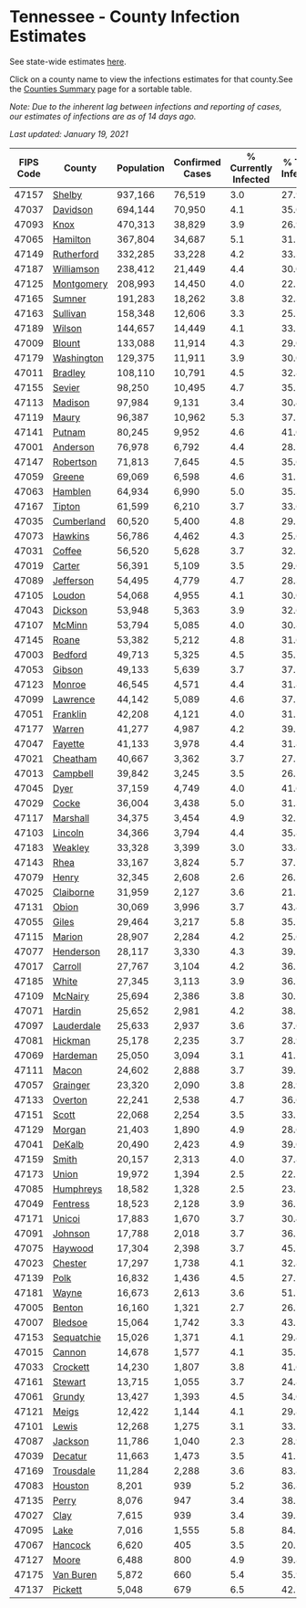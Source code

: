 # Tennessee - County Infection Estimates

See state-wide estimates [here](/infections/us-tn).

Click on a county name to view the infections estimates for that county.See the [Counties Summary](/infections/summary-counties) page for a sortable table.

*Note: Due to the inherent lag between infections and reporting of cases, our estimates of infections are as of 14 days ago.*

*Last updated: January 19, 2021*

|   FIPS Code |                   County |   Population |   Confirmed Cases |   % Currently Infected |   % Total Infected |
|-------------|--------------------------|--------------|-------------------|------------------------|--------------------|
|       47157 |         [Shelby](shelby) |      937,166 |            76,519 |                    3.0 |               27.9 |
|       47037 |     [Davidson](davidson) |      694,144 |            70,950 |                    4.1 |               35.0 |
|       47093 |             [Knox](knox) |      470,313 |            38,829 |                    3.9 |               26.9 |
|       47065 |     [Hamilton](hamilton) |      367,804 |            34,687 |                    5.1 |               31.1 |
|       47149 | [Rutherford](rutherford) |      332,285 |            33,228 |                    4.2 |               33.3 |
|       47187 | [Williamson](williamson) |      238,412 |            21,449 |                    4.4 |               30.0 |
|       47125 | [Montgomery](montgomery) |      208,993 |            14,450 |                    4.0 |               22.5 |
|       47165 |         [Sumner](sumner) |      191,283 |            18,262 |                    3.8 |               32.3 |
|       47163 |     [Sullivan](sullivan) |      158,348 |            12,606 |                    3.3 |               25.7 |
|       47189 |         [Wilson](wilson) |      144,657 |            14,449 |                    4.1 |               33.2 |
|       47009 |         [Blount](blount) |      133,088 |            11,914 |                    4.3 |               29.0 |
|       47179 | [Washington](washington) |      129,375 |            11,911 |                    3.9 |               30.0 |
|       47011 |       [Bradley](bradley) |      108,110 |            10,791 |                    4.5 |               32.8 |
|       47155 |         [Sevier](sevier) |       98,250 |            10,495 |                    4.7 |               35.1 |
|       47113 |       [Madison](madison) |       97,984 |             9,131 |                    3.4 |               30.4 |
|       47119 |           [Maury](maury) |       96,387 |            10,962 |                    5.3 |               37.1 |
|       47141 |         [Putnam](putnam) |       80,245 |             9,952 |                    4.6 |               41.0 |
|       47001 |     [Anderson](anderson) |       76,978 |             6,792 |                    4.4 |               28.7 |
|       47147 |   [Robertson](robertson) |       71,813 |             7,645 |                    4.5 |               35.6 |
|       47059 |         [Greene](greene) |       69,069 |             6,598 |                    4.6 |               31.1 |
|       47063 |       [Hamblen](hamblen) |       64,934 |             6,990 |                    5.0 |               35.3 |
|       47167 |         [Tipton](tipton) |       61,599 |             6,210 |                    3.7 |               33.6 |
|       47035 | [Cumberland](cumberland) |       60,520 |             5,400 |                    4.8 |               29.1 |
|       47073 |       [Hawkins](hawkins) |       56,786 |             4,462 |                    4.3 |               25.6 |
|       47031 |         [Coffee](coffee) |       56,520 |             5,628 |                    3.7 |               32.1 |
|       47019 |         [Carter](carter) |       56,391 |             5,109 |                    3.5 |               29.6 |
|       47089 |   [Jefferson](jefferson) |       54,495 |             4,779 |                    4.7 |               28.3 |
|       47105 |         [Loudon](loudon) |       54,068 |             4,955 |                    4.1 |               30.0 |
|       47043 |       [Dickson](dickson) |       53,948 |             5,363 |                    3.9 |               32.6 |
|       47107 |         [McMinn](mcminn) |       53,794 |             5,085 |                    4.0 |               30.8 |
|       47145 |           [Roane](roane) |       53,382 |             5,212 |                    4.8 |               31.6 |
|       47003 |       [Bedford](bedford) |       49,713 |             5,325 |                    4.5 |               35.7 |
|       47053 |         [Gibson](gibson) |       49,133 |             5,639 |                    3.7 |               37.5 |
|       47123 |         [Monroe](monroe) |       46,545 |             4,571 |                    4.4 |               31.8 |
|       47099 |     [Lawrence](lawrence) |       44,142 |             5,089 |                    4.6 |               37.5 |
|       47051 |     [Franklin](franklin) |       42,208 |             4,121 |                    4.0 |               31.5 |
|       47177 |         [Warren](warren) |       41,277 |             4,987 |                    4.2 |               39.2 |
|       47047 |       [Fayette](fayette) |       41,133 |             3,978 |                    4.4 |               31.8 |
|       47021 |     [Cheatham](cheatham) |       40,667 |             3,362 |                    3.7 |               27.5 |
|       47013 |     [Campbell](campbell) |       39,842 |             3,245 |                    3.5 |               26.2 |
|       47045 |             [Dyer](dyer) |       37,159 |             4,749 |                    4.0 |               41.6 |
|       47029 |           [Cocke](cocke) |       36,004 |             3,438 |                    5.0 |               31.3 |
|       47117 |     [Marshall](marshall) |       34,375 |             3,454 |                    4.9 |               32.2 |
|       47103 |       [Lincoln](lincoln) |       34,366 |             3,794 |                    4.4 |               35.8 |
|       47183 |       [Weakley](weakley) |       33,328 |             3,399 |                    3.0 |               33.4 |
|       47143 |             [Rhea](rhea) |       33,167 |             3,824 |                    5.7 |               37.7 |
|       47079 |           [Henry](henry) |       32,345 |             2,608 |                    2.6 |               26.2 |
|       47025 |   [Claiborne](claiborne) |       31,959 |             2,127 |                    3.6 |               21.1 |
|       47131 |           [Obion](obion) |       30,069 |             3,996 |                    3.7 |               43.4 |
|       47055 |           [Giles](giles) |       29,464 |             3,217 |                    5.8 |               35.7 |
|       47115 |         [Marion](marion) |       28,907 |             2,284 |                    4.2 |               25.6 |
|       47077 |   [Henderson](henderson) |       28,117 |             3,330 |                    4.3 |               39.1 |
|       47017 |       [Carroll](carroll) |       27,767 |             3,104 |                    4.2 |               36.1 |
|       47185 |           [White](white) |       27,345 |             3,113 |                    3.9 |               36.7 |
|       47109 |       [McNairy](mcnairy) |       25,694 |             2,386 |                    3.8 |               30.1 |
|       47071 |         [Hardin](hardin) |       25,652 |             2,981 |                    4.2 |               38.1 |
|       47097 | [Lauderdale](lauderdale) |       25,633 |             2,937 |                    3.6 |               37.6 |
|       47081 |       [Hickman](hickman) |       25,178 |             2,235 |                    3.7 |               28.9 |
|       47069 |     [Hardeman](hardeman) |       25,050 |             3,094 |                    3.1 |               41.5 |
|       47111 |           [Macon](macon) |       24,602 |             2,888 |                    3.7 |               39.7 |
|       47057 |     [Grainger](grainger) |       23,320 |             2,090 |                    3.8 |               28.9 |
|       47133 |       [Overton](overton) |       22,241 |             2,538 |                    4.7 |               36.6 |
|       47151 |           [Scott](scott) |       22,068 |             2,254 |                    3.5 |               33.1 |
|       47129 |         [Morgan](morgan) |       21,403 |             1,890 |                    4.9 |               28.6 |
|       47041 |         [DeKalb](dekalb) |       20,490 |             2,423 |                    4.9 |               39.0 |
|       47159 |           [Smith](smith) |       20,157 |             2,313 |                    4.0 |               37.8 |
|       47173 |           [Union](union) |       19,972 |             1,394 |                    2.5 |               22.5 |
|       47085 |   [Humphreys](humphreys) |       18,582 |             1,328 |                    2.5 |               23.1 |
|       47049 |     [Fentress](fentress) |       18,523 |             2,128 |                    3.9 |               36.7 |
|       47171 |         [Unicoi](unicoi) |       17,883 |             1,670 |                    3.7 |               30.4 |
|       47091 |       [Johnson](johnson) |       17,788 |             2,018 |                    3.7 |               36.2 |
|       47075 |       [Haywood](haywood) |       17,304 |             2,398 |                    3.7 |               45.7 |
|       47023 |       [Chester](chester) |       17,297 |             1,738 |                    4.1 |               32.8 |
|       47139 |             [Polk](polk) |       16,832 |             1,436 |                    4.5 |               27.7 |
|       47181 |           [Wayne](wayne) |       16,673 |             2,613 |                    3.6 |               51.7 |
|       47005 |         [Benton](benton) |       16,160 |             1,321 |                    2.7 |               26.7 |
|       47007 |       [Bledsoe](bledsoe) |       15,064 |             1,742 |                    3.3 |               43.1 |
|       47153 | [Sequatchie](sequatchie) |       15,026 |             1,371 |                    4.1 |               29.4 |
|       47015 |         [Cannon](cannon) |       14,678 |             1,577 |                    4.1 |               35.1 |
|       47033 |     [Crockett](crockett) |       14,230 |             1,807 |                    3.8 |               41.6 |
|       47161 |       [Stewart](stewart) |       13,715 |             1,055 |                    3.7 |               24.8 |
|       47061 |         [Grundy](grundy) |       13,427 |             1,393 |                    4.5 |               34.0 |
|       47121 |           [Meigs](meigs) |       12,422 |             1,144 |                    4.1 |               29.8 |
|       47101 |           [Lewis](lewis) |       12,268 |             1,275 |                    3.1 |               33.5 |
|       47087 |       [Jackson](jackson) |       11,786 |             1,040 |                    2.3 |               28.9 |
|       47039 |       [Decatur](decatur) |       11,663 |             1,473 |                    3.5 |               41.1 |
|       47169 |   [Trousdale](trousdale) |       11,284 |             2,288 |                    3.6 |               83.8 |
|       47083 |       [Houston](houston) |        8,201 |               939 |                    5.2 |               36.8 |
|       47135 |           [Perry](perry) |        8,076 |               947 |                    3.4 |               38.2 |
|       47027 |             [Clay](clay) |        7,615 |               939 |                    3.4 |               39.3 |
|       47095 |             [Lake](lake) |        7,016 |             1,555 |                    5.8 |               84.2 |
|       47067 |       [Hancock](hancock) |        6,620 |               405 |                    3.5 |               20.2 |
|       47127 |           [Moore](moore) |        6,488 |               800 |                    4.9 |               39.8 |
|       47175 |   [Van Buren](van-buren) |        5,872 |               660 |                    5.4 |               35.9 |
|       47137 |       [Pickett](pickett) |        5,048 |               679 |                    6.5 |               42.7 |